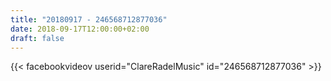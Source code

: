 ```yaml
---
title: "20180917 - 246568712877036"
date: 2018-09-17T12:00:00+02:00
draft: false
---
```


{{< facebookvideov userid="ClareRadelMusic" id="246568712877036" >}}